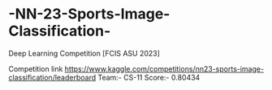 # -NN-23-Sports-Image-Classification-
Deep Learning Competition [FCIS ASU 2023]

Competition link
https://www.kaggle.com/competitions/nn23-sports-image-classification/leaderboard
Team:- CS-11
Score:- 0.80434



